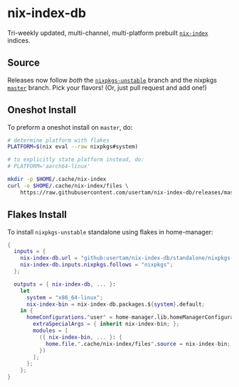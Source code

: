 # nix-index-db
Tri-weekly updated, multi-channel, multi-platform prebuilt [`nix-index`](https://github.com/usertam/nix-index) indices.

## Source
Releases now follow _both_ the
[`nixpkgs-unstable`](https://api.github.com/repos/NixOS/nixpkgs/git/refs/heads/nixpkgs-unstable) branch and the nixpkgs
[`master`](https://api.github.com/repos/NixOS/nixpkgs/git/refs/heads/master) branch.
Pick your flavors! (Or, just pull request and add one!)

## Oneshot Install
To preform a oneshot install on `master`, do:
```sh
# determine platform with flakes
PLATFORM=$(nix eval --raw nixpkgs#system)

# to explicitly state platform instead, do:
# PLATFORM='aarch64-linux'

mkdir -p $HOME/.cache/nix-index
curl -o $HOME/.cache/nix-index/files \
    https://raw.githubusercontent.com/usertam/nix-index-db/releases/master/indices/index-$PLATFORM
```

## Flakes Install
To install `nixpkgs-unstable` standalone using flakes in home-manager:
```nix
{
  inputs = {
    nix-index-db.url = "github:usertam/nix-index-db/standalone/nixpkgs-unstable";
    nix-index-db.inputs.nixpkgs.follows = "nixpkgs";
  };

  outputs = { nix-index-db, ... }:
    let
      system = "x86_64-linux";
      nix-index-bin = nix-index-db.packages.${system}.default;
    in {
      homeConfigurations."user" = home-manager.lib.homeManagerConfiguration {
        extraSpecialArgs = { inherit nix-index-bin; };
        modules = [
          ({ nix-index-bin, ... }: {
            home.file.".cache/nix-index/files".source = nix-index-bin;
          })
        ];
      };
    };
}
```
